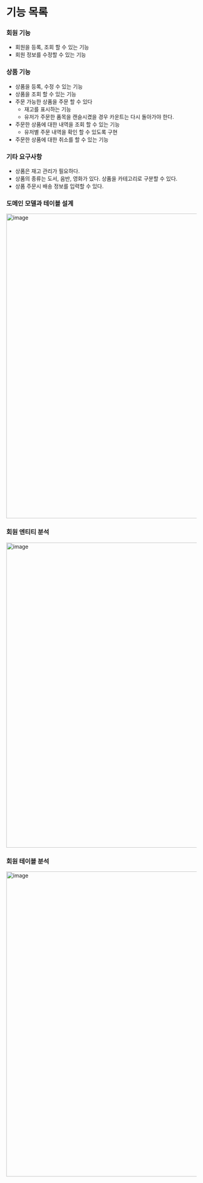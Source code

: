 # 기능 목록

### 회원 기능
* 회원을 등록, 조회 할 수 있는 기능
* 회원 정보를 수정할 수 있는 기능

### 상품 기능
* 상품을 등록, 수정  수 있는 기능
* 상품을 조회 할 수 있는 기능
* 주문 가능한 상품을 주문 할 수 있다
  * 재고를 표시하는 기능
  * 유저가 주문한 품목을 캔슬시켰을 경우 카운트는 다시 돌아가야 한다.
* 주문한 상품에 대한 내역을 조회 할 수 있는 기능
  * 유저별 주문 내역을 확인 할 수 있도록 구현
* 주문한 상품에 대한 취소를 할 수 있는 기능

### 기타 요구사항
* 상품은 재고 관리가 필요하다.
* 상품의 종류는 도서, 음반, 영화가 있다. 상품을 카테고리로 구분할 수 있다.
* 상품 주문시 배송 정보를 입력할 수 있다.

### 도메인 모델과 테이블 설계
<img width="804" alt="image" src="https://user-images.githubusercontent.com/55478293/160220919-b8e71467-3747-4483-9d55-b02d8686eaba.png">



### 회원 엔티티 분석
<img width="805" alt="image" src="https://user-images.githubusercontent.com/55478293/160220782-c0872492-8cfb-49d7-b5e5-32122cfb707b.png">



### 회원 테이블 분석
<img width="805" alt="image" src="https://user-images.githubusercontent.com/55478293/160220938-3a15acbc-0a6d-4d15-abb6-78550f7d2b52.png">
